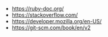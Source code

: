 - https://ruby-doc.org/
- https://stackoverflow.com/
- https://developer.mozilla.org/en-US/
- https://git-scm.com/book/en/v2
